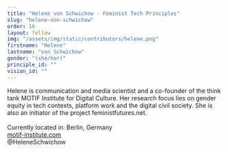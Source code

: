 ```yaml
---
title: "Helene von Schwichow - Feminist Tech Principles"
slug: "helene-von-schwichow"
order: 10
layout: fellow
img: "/assets/img/static/contributors/helene.png"
firstname: "Helene"
lastname: "von Schwichow"
gender: "(she/her)"
principle_id: ""
vision_id: ""
---
```


Helene is communication and media scientist and a co-founder of the think tank MOTIF Institute for Digital Culture. Her research focus lies on gender equity in tech contexts, platform work and the digital civil society. She is also an initiator of the project feministfutures.net. <br>
<br>
Currently located in: Berlin, Germany <br>
[motif-institute.com](https://motif-institute.com/) <br>
@HeleneSchwichow 

